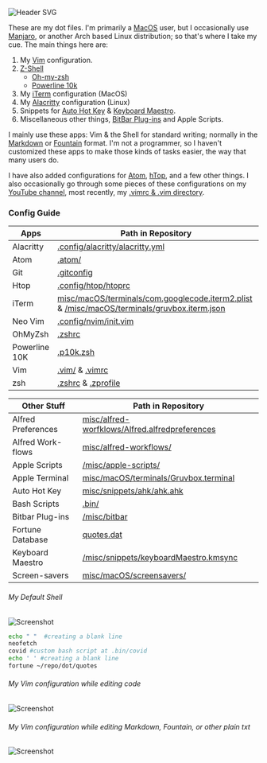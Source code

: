 ![Header SVG](https://makccr.github.io/images/github-header.svg)

These are my dot files. I'm primarily a [MacOS](https://www.apple.com/macos/) user, but I occasionally use [Manjaro](https://manjaro.org/), or another Arch based Linux distribution; so that's where I take my cue. The main things here are: 

1. My [Vim](https://www.vim.org/) configuration. 
2. [Z-Shell](http://zsh.sourceforge.net/)
    * [Oh-my-zsh](https://ohmyz.sh/)
    * [Powerline 10k](https://github.com/romkatv/powerlevel10k) 
3. My [iTerm](https://www.iterm2.com/) configuration (MacOS)
4. My [Alacritty](https://github.com/alacritty/alacritty) configuration (Linux)
5. Snippets for [Auto Hot Key](https://www.autohotkey.com/) & [Keyboard Maestro](https://www.keyboardmaestro.com/main/). 
6. Miscellaneous other things, [BitBar Plug-ins](https://getbitbar.com/) and Apple Scripts. 

I mainly use these apps: Vim & the Shell for standard writing; normally in the [Markdown](https://www.markdownguide.org/) or [Fountain](https://fountain.io/) format. I'm not a programmer, so I haven't customized these apps to make those kinds of tasks easier, the way that many users do. 

I have also added configurations for [Atom](https://atom.io/), [hTop](https://hisham.hm/htop/), and a few other things. I also occasionally go through some pieces of these configurations on my [YouTube channel](https://www.youtube.com/c/makccr), most recently, my [.vimrc & .vim directory](https://www.youtube.com/watch?v=Igfm59WL3NE).

### Config Guide
Apps | Path in Repository      
 -------------- | ----------------------- 
Alacritty | [.config/alacritty/alacritty.yml](https://github.com/makccr/dot/blob/master/.config/alacritty/alacritty.yml)
Atom | [.atom/](https://github.com/makccr/dot/tree/master/.atom)
Git | [.gitconfig](https://github.com/makccr/dot/blob/master/.gitconfig) 
Htop | [.config/htop/htoprc](https://github.com/makccr/dot/blob/master/.config/htop/htoprc)
iTerm | [misc/macOS/terminals/com.googlecode.iterm2.plist](https://github.com/makccr/dot/blob/master/com.googlecode.iterm2.plist) & [/misc/macOS/terminals/gruvbox.iterm.json](https://github.com/makccr/dot/blob/master/gruvbox.iterm.json)
Neo Vim | [.config/nvim/init.vim](https://github.com/makccr/dot/blob/master/.config/nvim/init.vim)
OhMyZsh | [.zshrc](https://github.com/makccr/dot/blob/master/.zshrc)
Powerline 10K | [.p10k.zsh](https://github.com/makccr/dot/blob/master/.p10k.zsh) 
Vim | [.vim/](https://github.com/makccr/dot/blob/master/.vimrc) & [.vimrc](https://github.com/makccr/dot/tree/master/.vim)
zsh | [.zshrc](https://github.com/makccr/dot/blob/master/.zshrc) & [.zprofile](https://github.com/makccr/dot/blob/master/.zprofile) 

Other Stuff        | Path in Repository      
 -------------- | ----------------------- 
Alfred Preferences | [misc/alfred-worfklows/Alfred.alfredpreferences](https://github.com/makccr/dot/tree/master/misc/alfred-workflows/Alfred.alfredpreferences)
Alfred Work-flows | [misc/alfred-workflows/](https://github.com/makccr/dot/tree/master/misc/alfred-workflows)
Apple Scripts | [/misc/apple-scripts/](https://github.com/makccr/dot/tree/master/misc/apple-scripts)
Apple Terminal | [misc/macOS/terminals/Gruvbox.terminal](https://github.com/makccr/dot/blob/master/misc/macOS/terminals/Gruvbox.terminal)
Auto Hot Key | [misc/snippets/ahk/ahk.ahk](https://github.com/makccr/dot/blob/master/misc/snippets/ahk/ahk.ahk)
Bash Scripts | [.bin/](https://github.com/makccr/dot/tree/master/.bin)
Bitbar Plug-ins | [/misc/bitbar](https://github.com/makccr/dot/tree/master/misc/bitbar)
Fortune Database | [quotes.dat](https://github.com/makccr/dot/blob/master/quotes)
Keyboard Maestro | [/misc/snippets/keyboardMaestro.kmsync](https://github.com/makccr/dot/blob/master/misc/snippets/keyboardMaestro.kmsync)
Screen-savers | [misc/macOS/screensavers/](https://github.com/makccr/dot/tree/master/misc/macOS/screensavers)

###### My Default Shell 
![Screenshot](https://raw.githubusercontent.com/makccr/dotProfiles/master/images/profile.jpg)

```bash
echo " "  #creating a blank line
neofetch
covid #custom bash script at .bin/covid
echo ' ' #creating a blank line
fortune ~/repo/dot/quotes
```

###### My Vim configuration while editing code
![Screenshot](https://raw.githubusercontent.com/makccr/dotProfiles/master/images/vimCode.jpg)

###### My Vim configuration while editing Markdown, Fountain, or other plain txt
![Screenshot](https://raw.githubusercontent.com/makccr/dotProfiles/master/images/vimText.jpg)
